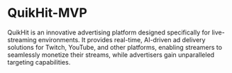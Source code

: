 # QuikHit-MVP
QuikHit is an innovative advertising platform designed specifically for live-streaming environments. It provides real-time, AI-driven ad delivery solutions for Twitch, YouTube, and other platforms, enabling streamers to seamlessly monetize their streams, while advertisers gain unparalleled targeting capabilities.
